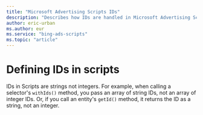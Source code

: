 ```yaml
---
title: "Microsoft Advertising Scripts IDs"
description: "Describes how IDs are handled in Microsoft Advertising Scripts."
author: eric-urban
ms.author: eur
ms.service: "bing-ads-scripts"
ms.topic: "article"
---
```


# Defining IDs in scripts

IDs in Scripts are strings not integers. For example, when calling a selector's `withIds()` method, you pass an array of string IDs, not an array of integer IDs. Or, if you call an entity's `getId()` method, it returns the ID as a string, not an integer.
